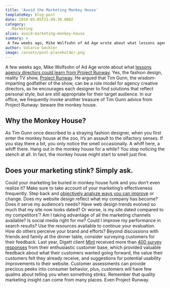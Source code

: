 ```yaml
---
title: 'Avoid the Marketing Monkey House'
templateKey: blog-post
date: 2010-05-05T21:49:38.000Z
category: 
  -Marketing
alias: avoid-marketing-monkey-house
summary: > 
 A few weeks ago, Mike Wolfsohn of Ad Age wrote about what lessons agency directors could learn from Project Runway. Yes, the fashion design, reality TV show, Project Runway.  He argued that Tim Gunn, the wisdom-imparting godfather of the show, can be a role model for agency creative directors, as he encourages each designer to find solutions that reflect personal style, but are still appropriate for their target audience.  In our office, we frequently invoke another treasure of Tim Gunn advice from Project Runway: beware the monkey house. 
author: Valarie Geckler
image: /assets/post-placeholder.png
---
```


A few weeks ago, Mike Wolfsohn of Ad Age wrote about what [lessons agency directors could learn from Project Runway](http://adage.com/agencynews/article?article_id=143317 "lessons agency directors could learn from Project Runway"). Yes, the fashion design, reality TV show, [Project Runway](http://www.mylifetime.com/shows/project-runway "Project Runway"). He argued that Tim Gunn, the wisdom-imparting godfather of the show, can be a role model for agency creative directors, as he encourages each designer to find solutions that reflect personal style, but are still appropriate for their target audience. In our office, we frequently invoke another treasure of Tim Gunn advice from Project Runway: beware the monkey house.

Why the Monkey House?
---------------------

As Tim Gunn once described to a straying fashion designer, when you first enter the monkey house at the zoo, it’s an assault to the olfactory senses. If you stay there a bit, you only notice the smell occasionally. A whiff here, a whiff there. Hang out in the monkey house for a while? You stop noticing the stench at all. In fact, the monkey house might start to smell just fine.

Does your marketing stink? Simply ask.
--------------------------------------

Could your marketing be buried in monkey house funk and you don’t even realize it? Make sure to take account of your marketing’s effectiveness frequently. Step back and [objectively analyze ways you can improve](/2010/02/01/metrics-are-good-insight-better) or change. Does my website design reflect what my company has become? Does it serve my audience’s needs? Have web design trends evolved so much that my site now looks dated? Or worse, is my site dated compared to my competitors’? Am I taking advantage of all the marketing channels available? Is social media right for me? Could I improve my performance in search results? Use the resources available to continue your evaluation. How do others perceive your brand and efforts? Beyond discussions with friends and family at the dinner table, consider surveying customers for their feedback. Last year, Digett client [Mint](http://ohmint.com/) received more than [400 survey responses](http://ohmint.com/survey) from their enthusiastic customer base, which provided valuable feedback about what their customers wanted going forward, the value their customers felt they already receive, and suggestions for potential usability improvements to their website. Customer assessments can provide precious peeks into consumer behavior, plus, customers will have few qualms about telling you when something stinks. Remember that quality marketing insight can come from many places. Even Project Runway.